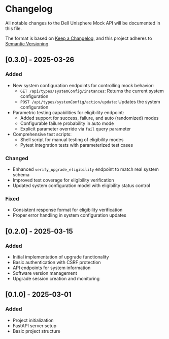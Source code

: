 # Changelog

All notable changes to the Dell Unisphere Mock API will be documented in this file.

The format is based on [Keep a Changelog](https://keepachangelog.com/en/1.0.0/),
and this project adheres to [Semantic Versioning](https://semver.org/spec/v2.0.0.html).

## [0.3.0] - 2025-03-26

### Added
- New system configuration endpoints for controlling mock behavior:
  - `GET /api/types/systemConfig/instances`: Returns the current system configuration
  - `POST /api/types/systemConfig/action/update`: Updates the system configuration
- Parametric testing capabilities for eligibility endpoint:
  - Added support for success, failure, and auto (randomized) modes
  - Configurable failure probability in auto mode
  - Explicit parameter override via `fail` query parameter
- Comprehensive test scripts:
  - Shell script for manual testing of eligibility modes
  - Pytest integration tests with parameterized test cases

### Changed
- Enhanced `verify_upgrade_eligibility` endpoint to match real system schema
- Improved test coverage for eligibility verification
- Updated system configuration model with eligibility status control

### Fixed
- Consistent response format for eligibility verification
- Proper error handling in system configuration updates

## [0.2.0] - 2025-03-15

### Added
- Initial implementation of upgrade functionality
- Basic authentication with CSRF protection
- API endpoints for system information
- Software version management
- Upgrade session creation and monitoring

## [0.1.0] - 2025-03-01

### Added
- Project initialization
- FastAPI server setup
- Basic project structure
